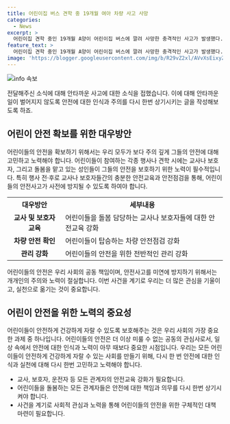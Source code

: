 ```yaml
---
title: 어린이집 버스 견학 중 19개월 여아 차량 사고 사망
categories:
  - News
excerpt: >
  어린이집 견학 중인 19개월 A양이 어린이집 버스에 깔려 사망한 충격적인 사고가 발생했다. 어린이집 버스에서 내린 후 차량 앞에 앉아있던 A양은 운전자의 눈에 띄지 않고 출발, 사고가 발생했다. A양은 병원으로 이송되었지만 결국 사망했다. 이 사고에 대한 정확한 경위와 과실 여부는 경찰이 조사 중이며, 인솔 교사와 어린이집 원장도 조사 대상이다. (150자)
feature_text: >
  어린이집 견학 중인 19개월 A양이 어린이집 버스에 깔려 사망한 충격적인 사고가 발생했다. 어린이집 버스에서 내린 후 차량 앞에 앉아있던 A양은 운전자의 눈에 띄지 않고 출발, 사고가 발생했다. A양은 병원으로 이송되었지만 결국 사망했다. 이 사고에 대한 정확한 경위와 과실 여부는 경찰이 조사 중이며, 인솔 교사와 어린이집 원장도 조사 대상이다. (150자)
image: 'https://blogger.googleusercontent.com/img/b/R29vZ2xl/AVvXsEixyZcFfHzMRdzZMjFBmAUKJYCLCGyLL1o632UiGVXcaFdKo_bkvkuCioo0uUKlGfBVcT3P84aROyZIXSBEx3Aw5nCQ3pTgDom1WDC4m8eifvWiAmWEEVb4x6G_l8C0QH225ldMjyaFvpxGEBGNO37VmDTDMHGhJPq73UglMfDca1-0aw/s1600/blogspot.png'
---
```


<p><img src="https://blogger.googleusercontent.com/img/b/R29vZ2xl/AVvXsEixyZcFfHzMRdzZMjFBmAUKJYCLCGyLL1o632UiGVXcaFdKo_bkvkuCioo0uUKlGfBVcT3P84aROyZIXSBEx3Aw5nCQ3pTgDom1WDC4m8eifvWiAmWEEVb4x6G_l8C0QH225ldMjyaFvpxGEBGNO37VmDTDMHGhJPq73UglMfDca1-0aw/s1600/blogspot.png" alt="info 속보" /></p>

<p>전달해주신 소식에 대해 안타까운 사고에 대한 소식을 접했습니다. 이에 대해 안타까운 일이 벌어지지 않도록 안전에 대한 인식과 주의를 다시 한번 상기시키는 글을 작성해보도록 하죠.</p>

<h2 data-ke-size="size26">어린이 안전 확보를 위한 대우방안</h2>

<p data-ke-size="size16">어린이들의 안전을 확보하기 위해서는 우리 모두가 보다 주의 깊게 그들의 안전에 대해 고민하고 노력해야 합니다. 어린이들이 참여하는 각종 행사나 견학 시에는 교사나 보호자, 그리고 돌봄을 맡고 있는 성인들이 그들의 안전을 보호하기 위한 노력이 필수적입니다. 특히 행사 전·후로 교사나 보호자들간의 충분한 안전교육과 안전점검을 통해, 어린이들의 안전사고가 사전에 방지될 수 있도록 하여야 합니다.</p>

<table>
  <tr>
    <th>대우방안</th>
    <th>세부내용</th>
  </tr>
  <tr>
    <td style="text-align: center; height: 17px;"><b>교사 및 보호자 교육</b></td>
    <td>어린이들을 돌봄 담당하는 교사나 보호자들에 대한 안전교육 강화</td>
  </tr>
  <tr>
    <td style="text-align: center; height: 17px;"><b>차량 안전 확인</b></td>
    <td>어린이들이 탑승하는 차량 안전점검 강화</td>
  </tr>
  <tr>
    <td style="text-align: center; height: 17px;"><b>관리 강화</b></td>
    <td>어린이들의 안전을 위한 전반적인 관리 강화</td>
  </tr>
</table>

<p data-ke-size="size16">어린이들의 안전은 우리 사회의 공동 책임이며, 안전사고를 미연에 방지하기 위해서는 개개인의 주의와 노력이 절실합니다. 이번 사건을 계기로 우리는 더 많은 관심을 기울이고, 실천으로 옮기는 것이 중요합니다.</p>

<h2 data-ke-size="size26">어린이 안전을 위한 노력의 중요성</h2>

<p data-ke-size="size16">어린이들이 안전하게 건강하게 자랄 수 있도록 보호해주는 것은 우리 사회의 가장 중요한 과제 중 하나입니다. 어린이들의 안전은 더 이상 미룰 수 없는 공동의 관심사로서, 일상 속에서 안전에 대한 인식과 노력이 아무 때보다 중요한 시점입니다. 우리는 모든 어린이들이 안전하게 건강하게 자랄 수 있는 사회를 만들기 위해, 다시 한 번 안전에 대한 인식과 실천에 대해 다시 한번 고민하고 노력해야 합니다.</p>

<ul>
  <li>교사, 보호자, 운전자 등 모든 관계자의 안전교육 강화가 필요합니다.</li>
  <li>어린이들을 돌봄하는 모든 관계자들은 안전에 대한 책임과 의무를 다시 한번 상기시켜야 합니다.</li>
  <li>사건을 계기로 사회적 관심과 노력을 통해 어린이들의 안전을 위한 구체적인 대책 마련이 필요합니다.</li>
</ul>

<p data-ke-size="size16">&nbsp;</p>

